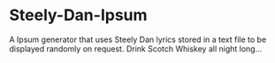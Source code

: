 # Steely-Dan-Ipsum


A Ipsum generator that uses Steely Dan lyrics stored in a text file to be displayed randomly on request. Drink Scotch Whiskey all night long...
